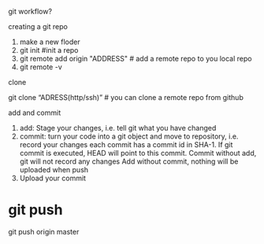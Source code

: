 git workflow?

creating a git repo
1. make a new floder
2. git init   #init a repo
3. git remote add origin "ADDRESS"  # add a remote repo to you local repo
4. git remote -v

clone 

git clone “ADRESS(http/ssh)” # you can clone a remote repo from github 

add and commit
1. add: Stage your changes, i.e. tell git what you have changed
2. commit: turn your code into a git object and move to repository, i.e. record your changes each commit has a commit id in SHA-1. If git commit is executed, HEAD will point to this commit.
Commit without add, git will not record any changes
Add without commit, nothing will be uploaded when push
3. Upload your commit
# git push <remote> <branch>
git push origin master
